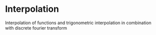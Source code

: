 # Interpolation
Interpolation of functions and trigonometric interpolation in combination with discrete fourier transform
